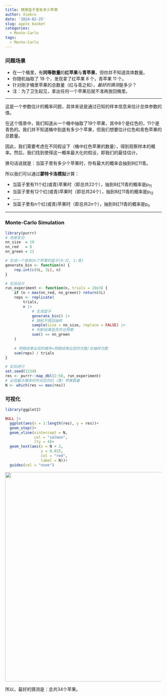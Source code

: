 ```yaml
---
title: 猜猜篮子里有多少苹果
author: Xiebro
date: '2024-02-25'
slug: apple basket
categories:
  - Monte-Carlo
tags:
  - Monte-Carlo
---
```



### 问题场景
- 在一个桶里，有**同等数量**的**红苹果**与**青苹果**，但你并不知道具体数量。
- 你随机抽取了 19 个，发现拿了红苹果 8 个，青苹果 11 个。 
- 针对刚才桶里苹果的总数量（红与青之和），*最好的猜测*是多少？
- 注：为了卫生起见，拿出任何一个苹果后就不准再放回桶里。  
  
---

这是一个参数估计的概率问题，具体来说是通过已知的样本信息来估计总体参数的值。  

在这个情景中，我们知道从一个桶中抽取了19个苹果，其中8个是红色的，11个是青色的。我们并不知道桶中到底有多少个苹果，但我们想要估计红色和青色苹果的总数量。  

因此，我们需要考虑在不同假设下（桶中红色苹果的数量），得到观察样本的概率。然后，我们找到使得这一概率最大化的假设，即我们的最佳估计。  

换句话说就是：当篮子里有多少个苹果时，你有最大的概率会抽到8红11青。  

所以我们可以通过**蒙特卡洛模拟**计算：  

- 当篮子里有11个红(或青)苹果时（即总共22个），抽到8红11青的概率是p<sub>11</sub>
- 当篮子里有12个红(或青)苹果时（即总共24个），抽到8红11青的概率是p<sub>12</sub>
- ......
- 当篮子里有n个红(或青)苹果时（即总共2n个），抽到8红11青的概率是p<sub>n</sub>

---

### Monte-Carlo Simulation

```r
library(purrr)
# 场景复刻
nn_size  = 19
nn_red   = 8 
nn_green = 11

# 生成一个装有2n个苹果的篮子(0:红, 1:青)
generate_bin <- function(n) {
    rep.int(c(0L, 1L), n)
}

# 实验设计
run_experiment <- function(n, trials = 10e3) {
    if (n < max(nn_red, nn_green)) return(0L)
    reps <- replicate(
        trials,
        n |>
            # 生成篮子
            generate_bin() |> 
            # 随机不放回抽样
            sample(size = nn_size, replace = FALSE) |> 
            # 判断结果是否符合预期
            sum() == nn_green 
    )
    
    # 预期结果出现的概率=预期结果出现的次数/总抽样次数
    sum(reps) / trials
}

# 实验进行
set.seed(1234)
res <- purrr::map_dbl(2:50, run_experiment)
# 出现最大概率时所对应的红（青）苹果数量
N <- which(res == max(res)) 
```

### 可视化


```r
library(ggplot2)

NULL |>
  ggplot(aes(x = 1:length(res), y = res))+
  geom_step()+
  geom_vline(xintercept = N,
             col = "salmon",
             lty = 4)+
  geom_text(aes(x = N + 2,
                y = 0.025,
                col = "red",
                label = N))+
  guides(col = "none")
```

<img src="{{< blogdown/postref >}}index.en_files/figure-html/unnamed-chunk-2-1.png" width="672" />

所以，最好的猜测是：总共34个苹果。



